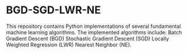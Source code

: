 # BGD-SGD-LWR-NE
This repository contains Python implementations of several fundamental machine learning algorithms. The implemented algorithms include:  Batch Gradient Descent (BGD) Stochastic Gradient Descent (SGD) Locally Weighted Regression (LWR) Nearest Neighbor (NE). 
